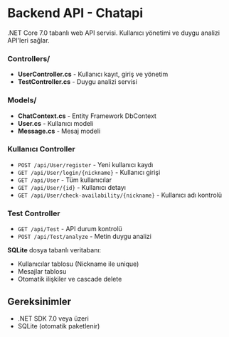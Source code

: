 # Backend API - Chatapi

.NET Core 7.0 tabanlı web API servisi. Kullanıcı yönetimi ve duygu analizi API'leri sağlar.

### Controllers/

- **UserController.cs** - Kullanıcı kayıt, giriş ve yönetim
- **TestController.cs** - Duygu analizi servisi

### Models/

- **ChatContext.cs** - Entity Framework DbContext
- **User.cs** - Kullanıcı modeli
- **Message.cs** - Mesaj modeli

### Kullanıcı Controller

- `POST /api/User/register` - Yeni kullanıcı kaydı
- `GET /api/User/login/{nickname}` - Kullanıcı girişi
- `GET /api/User` - Tüm kullanıcılar
- `GET /api/User/{id}` - Kullanıcı detayı
- `GET /api/User/check-availability/{nickname}` - Kullanıcı adı kontrolü

### Test Controller

- `GET /api/Test` - API durum kontrolü
- `POST /api/Test/analyze` - Metin duygu analizi

**SQLite** dosya tabanlı veritabanı:

- Kullanıcılar tablosu (Nickname ile unique)
- Mesajlar tablosu
- Otomatik ilişkiler ve cascade delete

## Gereksinimler

- .NET SDK 7.0 veya üzeri
- SQLite (otomatik paketlenir)
